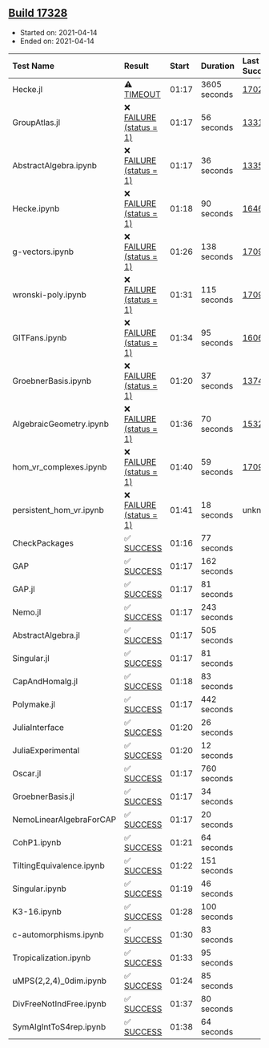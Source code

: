 ## [Build 17328](https://oscarci.mathematik.uni-kl.de/job/oscar/17328/)

* Started on: 2021-04-14
* Ended on: 2021-04-14

| Test Name    | Result | Start | Duration | Last Success | First Failure |
|:-------------|:-------|:------|:---------|:-------------|:--------------|
| Hecke.jl | ⚠ [TIMEOUT](https://oscarci.mathematik.uni-kl.de/job/oscar/17328/artifact/logs/build-17328/Hecke.jl.log) | 01:17 | 3605 seconds | [17022](https://oscarci.mathematik.uni-kl.de/job/oscar/17022/) | [17023](https://oscarci.mathematik.uni-kl.de/job/oscar/17023/) |
| GroupAtlas.jl | ❌ [FAILURE (status = 1)](https://oscarci.mathematik.uni-kl.de/job/oscar/17328/artifact/logs/build-17328/GroupAtlas.jl.log) | 01:17 | 56 seconds | [13311](https://oscarci.mathematik.uni-kl.de/job/oscar/13311/) | [13312](https://oscarci.mathematik.uni-kl.de/job/oscar/13312/) |
| AbstractAlgebra.ipynb | ❌ [FAILURE (status = 1)](https://oscarci.mathematik.uni-kl.de/job/oscar/17328/artifact/logs/build-17328/AbstractAlgebra.ipynb.log) | 01:17 | 36 seconds | [13355](https://oscarci.mathematik.uni-kl.de/job/oscar/13355/) | [13356](https://oscarci.mathematik.uni-kl.de/job/oscar/13356/) |
| Hecke.ipynb | ❌ [FAILURE (status = 1)](https://oscarci.mathematik.uni-kl.de/job/oscar/17328/artifact/logs/build-17328/Hecke.ipynb.log) | 01:18 | 90 seconds | [16463](https://oscarci.mathematik.uni-kl.de/job/oscar/16463/) | [16464](https://oscarci.mathematik.uni-kl.de/job/oscar/16464/) |
| g-vectors.ipynb | ❌ [FAILURE (status = 1)](https://oscarci.mathematik.uni-kl.de/job/oscar/17328/artifact/logs/build-17328/g-vectors.ipynb.log) | 01:26 | 138 seconds | [17099](https://oscarci.mathematik.uni-kl.de/job/oscar/17099/) | [17100](https://oscarci.mathematik.uni-kl.de/job/oscar/17100/) |
| wronski-poly.ipynb | ❌ [FAILURE (status = 1)](https://oscarci.mathematik.uni-kl.de/job/oscar/17328/artifact/logs/build-17328/wronski-poly.ipynb.log) | 01:31 | 115 seconds | [17098](https://oscarci.mathematik.uni-kl.de/job/oscar/17098/) | [17099](https://oscarci.mathematik.uni-kl.de/job/oscar/17099/) |
| GITFans.ipynb | ❌ [FAILURE (status = 1)](https://oscarci.mathematik.uni-kl.de/job/oscar/17328/artifact/logs/build-17328/GITFans.ipynb.log) | 01:34 | 95 seconds | [16068](https://oscarci.mathematik.uni-kl.de/job/oscar/16068/) | [16069](https://oscarci.mathematik.uni-kl.de/job/oscar/16069/) |
| GroebnerBasis.ipynb | ❌ [FAILURE (status = 1)](https://oscarci.mathematik.uni-kl.de/job/oscar/17328/artifact/logs/build-17328/GroebnerBasis.ipynb.log) | 01:20 | 37 seconds | [13748](https://oscarci.mathematik.uni-kl.de/job/oscar/13748/) | [13749](https://oscarci.mathematik.uni-kl.de/job/oscar/13749/) |
| AlgebraicGeometry.ipynb | ❌ [FAILURE (status = 1)](https://oscarci.mathematik.uni-kl.de/job/oscar/17328/artifact/logs/build-17328/AlgebraicGeometry.ipynb.log) | 01:36 | 70 seconds | [15322](https://oscarci.mathematik.uni-kl.de/job/oscar/15322/) | [15323](https://oscarci.mathematik.uni-kl.de/job/oscar/15323/) |
| hom_vr_complexes.ipynb | ❌ [FAILURE (status = 1)](https://oscarci.mathematik.uni-kl.de/job/oscar/17328/artifact/logs/build-17328/hom_vr_complexes.ipynb.log) | 01:40 | 59 seconds | [17099](https://oscarci.mathematik.uni-kl.de/job/oscar/17099/) | [17100](https://oscarci.mathematik.uni-kl.de/job/oscar/17100/) |
| persistent_hom_vr.ipynb | ❌ [FAILURE (status = 1)](https://oscarci.mathematik.uni-kl.de/job/oscar/17328/artifact/logs/build-17328/persistent_hom_vr.ipynb.log) | 01:41 | 18 seconds | unknown | unknown |
| CheckPackages | ✅ [SUCCESS](https://oscarci.mathematik.uni-kl.de/job/oscar/17328/artifact/logs/build-17328/CheckPackages.log) | 01:16 | 77 seconds |  |  |
| GAP | ✅ [SUCCESS](https://oscarci.mathematik.uni-kl.de/job/oscar/17328/artifact/logs/build-17328/GAP.log) | 01:17 | 162 seconds |  |  |
| GAP.jl | ✅ [SUCCESS](https://oscarci.mathematik.uni-kl.de/job/oscar/17328/artifact/logs/build-17328/GAP.jl.log) | 01:17 | 81 seconds |  |  |
| Nemo.jl | ✅ [SUCCESS](https://oscarci.mathematik.uni-kl.de/job/oscar/17328/artifact/logs/build-17328/Nemo.jl.log) | 01:17 | 243 seconds |  |  |
| AbstractAlgebra.jl | ✅ [SUCCESS](https://oscarci.mathematik.uni-kl.de/job/oscar/17328/artifact/logs/build-17328/AbstractAlgebra.jl.log) | 01:17 | 505 seconds |  |  |
| Singular.jl | ✅ [SUCCESS](https://oscarci.mathematik.uni-kl.de/job/oscar/17328/artifact/logs/build-17328/Singular.jl.log) | 01:17 | 81 seconds |  |  |
| CapAndHomalg.jl | ✅ [SUCCESS](https://oscarci.mathematik.uni-kl.de/job/oscar/17328/artifact/logs/build-17328/CapAndHomalg.jl.log) | 01:18 | 83 seconds |  |  |
| Polymake.jl | ✅ [SUCCESS](https://oscarci.mathematik.uni-kl.de/job/oscar/17328/artifact/logs/build-17328/Polymake.jl.log) | 01:17 | 442 seconds |  |  |
| JuliaInterface | ✅ [SUCCESS](https://oscarci.mathematik.uni-kl.de/job/oscar/17328/artifact/logs/build-17328/JuliaInterface.log) | 01:20 | 26 seconds |  |  |
| JuliaExperimental | ✅ [SUCCESS](https://oscarci.mathematik.uni-kl.de/job/oscar/17328/artifact/logs/build-17328/JuliaExperimental.log) | 01:20 | 12 seconds |  |  |
| Oscar.jl | ✅ [SUCCESS](https://oscarci.mathematik.uni-kl.de/job/oscar/17328/artifact/logs/build-17328/Oscar.jl.log) | 01:17 | 760 seconds |  |  |
| GroebnerBasis.jl | ✅ [SUCCESS](https://oscarci.mathematik.uni-kl.de/job/oscar/17328/artifact/logs/build-17328/GroebnerBasis.jl.log) | 01:17 | 34 seconds |  |  |
| NemoLinearAlgebraForCAP | ✅ [SUCCESS](https://oscarci.mathematik.uni-kl.de/job/oscar/17328/artifact/logs/build-17328/NemoLinearAlgebraForCAP.log) | 01:17 | 20 seconds |  |  |
| CohP1.ipynb | ✅ [SUCCESS](https://oscarci.mathematik.uni-kl.de/job/oscar/17328/artifact/logs/build-17328/CohP1.ipynb.log) | 01:21 | 64 seconds |  |  |
| TiltingEquivalence.ipynb | ✅ [SUCCESS](https://oscarci.mathematik.uni-kl.de/job/oscar/17328/artifact/logs/build-17328/TiltingEquivalence.ipynb.log) | 01:22 | 151 seconds |  |  |
| Singular.ipynb | ✅ [SUCCESS](https://oscarci.mathematik.uni-kl.de/job/oscar/17328/artifact/logs/build-17328/Singular.ipynb.log) | 01:19 | 46 seconds |  |  |
| K3-16.ipynb | ✅ [SUCCESS](https://oscarci.mathematik.uni-kl.de/job/oscar/17328/artifact/logs/build-17328/K3-16.ipynb.log) | 01:28 | 100 seconds |  |  |
| c-automorphisms.ipynb | ✅ [SUCCESS](https://oscarci.mathematik.uni-kl.de/job/oscar/17328/artifact/logs/build-17328/c-automorphisms.ipynb.log) | 01:30 | 83 seconds |  |  |
| Tropicalization.ipynb | ✅ [SUCCESS](https://oscarci.mathematik.uni-kl.de/job/oscar/17328/artifact/logs/build-17328/Tropicalization.ipynb.log) | 01:33 | 95 seconds |  |  |
| uMPS(2,2,4)_0dim.ipynb | ✅ [SUCCESS](https://oscarci.mathematik.uni-kl.de/job/oscar/17328/artifact/logs/build-17328/uMPS-2-2-4-_0dim.ipynb.log) | 01:24 | 85 seconds |  |  |
| DivFreeNotIndFree.ipynb | ✅ [SUCCESS](https://oscarci.mathematik.uni-kl.de/job/oscar/17328/artifact/logs/build-17328/DivFreeNotIndFree.ipynb.log) | 01:37 | 80 seconds |  |  |
| SymAlgIntToS4rep.ipynb | ✅ [SUCCESS](https://oscarci.mathematik.uni-kl.de/job/oscar/17328/artifact/logs/build-17328/SymAlgIntToS4rep.ipynb.log) | 01:38 | 64 seconds |  |  |
